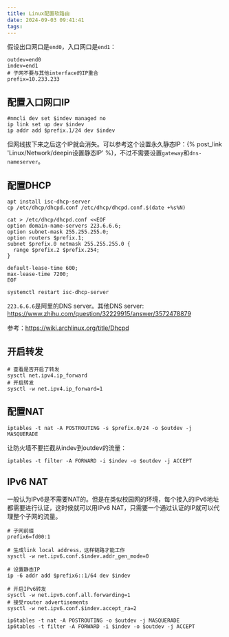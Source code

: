 ```yaml
---
title: Linux配置软路由
date: 2024-09-03 09:41:41
tags:
---
```


假设出口网口是`end0`，入口网口是`end1`：

```shell
outdev=end0
indev=end1
# 子网不要与其他interface的IP重合
prefix=10.233.233
```

## 配置入口网口IP

```shell
#nmcli dev set $indev managed no
ip link set up dev $indev
ip addr add $prefix.1/24 dev $indev
```

但网线拔下来之后这个IP就会消失。可以参考这个设置永久静态IP：{% post_link 'Linux/Network/deepin设置静态IP' %}，不过不需要设置`gateway`和`dns-nameserver`。

## 配置DHCP

```shell
apt install isc-dhcp-server
cp /etc/dhcp/dhcpd.conf /etc/dhcp/dhcpd.conf.$(date +%s%N)

cat > /etc/dhcp/dhcpd.conf <<EOF
option domain-name-servers 223.6.6.6;
option subnet-mask 255.255.255.0;
option routers $prefix.1;
subnet $prefix.0 netmask 255.255.255.0 {
  range $prefix.2 $prefix.254;
}

default-lease-time 600;
max-lease-time 7200;
EOF

systemctl restart isc-dhcp-server
```

`223.6.6.6`是阿里的DNS server。其他DNS server: <https://www.zhihu.com/question/32229915/answer/3572478879>

参考：<https://wiki.archlinux.org/title/Dhcpd>

## 开启转发

```shell
# 查看是否开启了转发
sysctl net.ipv4.ip_forward
# 开启转发
sysctl -w net.ipv4.ip_forward=1
```

## 配置NAT

```shell
iptables -t nat -A POSTROUTING -s $prefix.0/24 -o $outdev -j MASQUERADE
```

让防火墙不要拦截从indev到outdev的流量：

```shell
iptables -t filter -A FORWARD -i $indev -o $outdev -j ACCEPT
```

## IPv6 NAT

一般认为IPv6是不需要NAT的。但是在类似校园网的环境，每个接入的IPv6地址都需要进行认证，这时候就可以用IPv6 NAT，只需要一个通过认证的IP就可以代理整个子网的流量。

```shell
# 子网前缀
prefix6=fd00:1
```

```shell
# 生成link local address，这样链路才能工作
sysctl -w net.ipv6.conf.$indev.addr_gen_mode=0

# 设置静态IP
ip -6 addr add $prefix6::1/64 dev $indev

# 开启IPv6转发
sysctl -w net.ipv6.conf.all.forwarding=1
# 接受router advertisements
sysctl -w net.ipv6.conf.$indev.accept_ra=2

ip6tables -t nat -A POSTROUTING -o $outdev -j MASQUERADE
ip6tables -t filter -A FORWARD -i $indev -o $outdev -j ACCEPT
```
